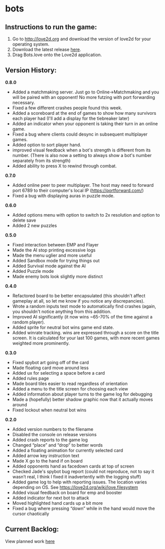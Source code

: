 # bots

Instructions to run the game:
-----------------------------
1. Go to http://love2d.org and download the version of love2d for your operating system.
2. Download the latest release [here](https://github.com/bucketon/bots/raw/master/Release/Bots.love).
3. Drag Bots.love onto the Love2d application.

Version History:
----------------
**0.8.0**
* Added a matchmaking server. Just go to Online->Matchmaking and you will be paired with an opponent! No more futzing with port forwarding necessary.
* Fixed a few different crashes people found this week.
* Added a scoreboard at the end of games to show how many survivors each player had (I'll add a display for the tiebreaker later)
* Added an indicator when your opponent is taking their turn in an online game.
* Fixed a bug where clients could desync in subsequent multiplayer games.
* Added option to sort player hand.
* improved visual feedback when a bot's strength is different from its number. (There is also now a setting to always show a bot's number separately from its strength)
* Added ability to press X to rewind through combat.

**0.7.0**
* Added online peer to peer multiplayer. The host may need to forward port 6789 to their computer's local IP (https://portforward.com/)
* Fixed a bug with displaying auras in puzzle mode.

**0.6.0**
* Added options menu with option to switch to 2x resolution and option to delete save
* Added 2 new puzzles

**0.5.0**
* Fixed interaction between EMP and Flayer
* Made the AI stop printing excessive logs
* Made the menu uglier and more useful
* Added Sandbox mode for trying things out
* Added Survival mode against the AI
* Added Puzzle mode
* Made enemy bots look slightly more distinct

**0.4.0**
* Refactored board to be better encapsulated (this shouldn't affect gameplay at all, so let me know if you notice any discrepancies).
* Wrote a random inputs test mode to automatically find crashes (again, you shouldn't notice anything from this addition.
* Improved AI significantly (it now wins \~65-70% of the time against a random player).
* Added sprite for neutral bot wins game end state.
* Added winrate tracking. wins are expressed through a score on the title screen. It is calculated for your last 100 games, with more recent games weighted more prominently.

**0.3.0**
* Fixed spybot art going off of the card
* Made floating card move around less
* Added ux for selecting a space before a card
* Added rules page
* Made board tiles easier to read regardless of orientation
* Added a menu to the title screen for choosing each view
* Added information about player turns to the game log for debugging
* Made a (hopefully) better shadow graphic now that it actually moves around
* Fixed lockout when neutral bot wins

**0.2.0**
* Added version numbers to the filename
* Disabled the console on release versions
* Added crash reports to the game log
* Changed “place” and “drop” to better words
* Added a floating animation for currently selected card
* Added arrow key instruction text
* Made X go to the hand if on board
* Added opponents hand as facedown cards at top of screen
* Checked Jade's spybot bug report (could not reproduce, not to say it wasn’t real, I think I fixed it inadvertently with the logging stuff)
* Added game log to help with reporting issues. The location varies depending on OS. See https://love2d.org/wiki/love.filesystem
* Added visual feedback on board for emp and booster
* Added indicator for next bot to attack
* Moved highlighted hand cards up a bit more
* Fixed a bug where pressing “down” while in the hand would move the cursor chaotically

Current Backlog:
----------------
View planned work [here](https://github.com/bucketon/bots/issues)
